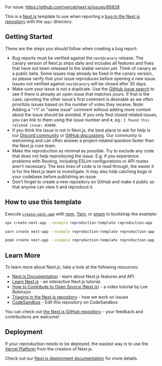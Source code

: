For issue: https://github.com/vercel/next.js/issues/65828

This is a [Next.js](https://nextjs.org/) template to use when reporting a
[bug in the Next.js repository](https://github.com/vercel/next.js/issues) with
the `app/` directory.

## Getting Started

These are the steps you should follow when creating a bug report:

- Bug reports must be verified against the `next@canary` release. The canary
  version of Next.js ships daily and includes all features and fixes that have
  not been released to the stable version yet. Think of canary as a public beta.
  Some issues may already be fixed in the canary version, so please verify that
  your issue reproduces before opening a new issue. Issues not verified against
  `next@canary` will be closed after 30 days.
- Make sure your issue is not a duplicate. Use the
  [GitHub issue search](https://github.com/vercel/next.js/issues) to see if
  there is already an open issue that matches yours. If that is the case,
  upvoting the other issue's first comment is desirable as we often prioritize
  issues based on the number of votes they receive. Note: Adding a "+1" or "same
  issue" comment without adding more context about the issue should be avoided.
  If you only find closed related issues, you can link to them using the issue
  number and `#`, eg.: `I found this related issue: #3000`.
- If you think the issue is not in Next.js, the best place to ask for help is
  our [Discord community](https://nextjs.org/discord) or
  [GitHub discussions](https://github.com/vercel/next.js/discussions). Our
  community is welcoming and can often answer a project-related question faster
  than the Next.js core team.
- Make the reproduction as minimal as possible. Try to exclude any code that
  does not help reproducing the issue. E.g. if you experience problems with
  Routing, including ESLint configurations or API routes aren't necessary. The
  less lines of code is to read through, the easier it is for the Next.js team
  to investigate. It may also help catching bugs in your codebase before
  publishing an issue.
- Don't forget to create a new repository on GitHub and make it public so that
  anyone can view it and reproduce it.

## How to use this template

Execute
[`create-next-app`](https://github.com/vercel/next.js/tree/canary/packages/create-next-app)
with [npm](https://docs.npmjs.com/cli/init),
[Yarn](https://yarnpkg.com/lang/en/docs/cli/create/), or [pnpm](https://pnpm.io)
to bootstrap the example:

```bash
npx create-next-app --example reproduction-template reproduction-app
```

```bash
yarn create next-app --example reproduction-template reproduction-app
```

```bash
pnpm create next-app --example reproduction-template reproduction-app
```

## Learn More

To learn more about Next.js, take a look at the following resources:

- [Next.js Documentation](https://nextjs.org/docs) - learn about Next.js
  features and API.
- [Learn Next.js](https://nextjs.org/learn) - an interactive Next.js tutorial.
- [How to Contribute to Open Source (Next.js)](https://www.youtube.com/watch?v=cuoNzXFLitc) -
  a video tutorial by Lee Robinson
- [Triaging in the Next.js repository](https://github.com/vercel/next.js/blob/canary/contributing.md#triaging) -
  how we work on issues
- [CodeSandbox](https://codesandbox.io/s/github/vercel/next.js/tree/canary/examples/reproduction-template) -
  Edit this repository on CodeSandbox

You can check out
[the Next.js GitHub repository](https://github.com/vercel/next.js/) - your
feedback and contributions are welcome!

## Deployment

If your reproduction needs to be deployed, the easiest way is to use the
[Vercel Platform](https://vercel.com/new?utm_medium=default-template&filter=next.js&utm_source=create-next-app&utm_campaign=create-next-app-readme)
from the creators of Next.js.

Check out our
[Next.js deployment documentation](https://nextjs.org/docs/app/building-your-application/deploying)
for more details.
